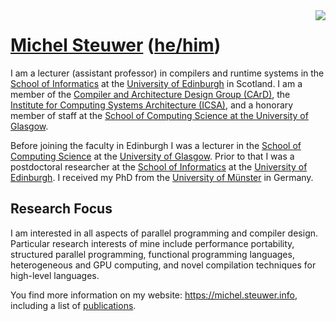 <img align="right" src="https://github-readme-stats.vercel.app/api?username=Michel-Steuwer&count_private=true&include_all_commits=true"/>

# [Michel Steuwer](https://michel.steuwer.info) ([he/him](http://pronoun.is/he))

I am a lecturer (assistant professor) in compilers and runtime systems in the [School of Informatics](https://www.ed.ac.uk/informatics/) at the [University of Edinburgh](https://www.ed.ac.uk/) in Scotland. I am a member of the [Compiler and Architecture Design Group (CArD)](http://www.icsa.inf.ed.ac.uk/compilers/), the [Institute for Computing Systems Architecture (ICSA)](http://web.inf.ed.ac.uk/icsa/), and a honorary member of staff at the [School of Computing Science at the University of Glasgow](https://www.gla.ac.uk/schools/computing/).

Before joining the faculty in Edinburgh I was a lecturer in the [School of Computing Science](https://www.gla.ac.uk/schools/computing/) at the [University of Glasgow](https://www.gla.ac.uk/). Prior to that I was a postdoctoral researcher at the [School of Informatics](http://www.inf.ed.ac.uk/) at the [University of Edinburgh](http://www.ed.ac.uk/). I received my PhD from the [University of Münster](http://www.wwu.de/en) in Germany.

## Research Focus
I am interested in all aspects of parallel programming and compiler design. Particular research interests of mine include performance portability, structured parallel programming, functional programming languages, heterogeneous and GPU computing, and novel compilation techniques for high-level languages.

You find more information on my website: https://michel.steuwer.info, including a list of [publications](https://michel.steuwer.info/publications/).
